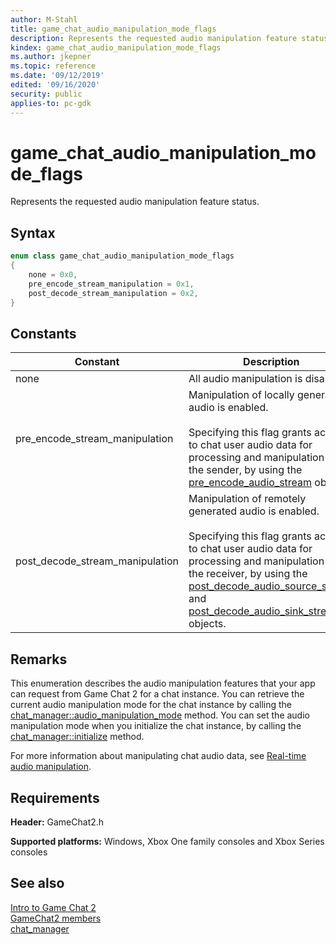 ```yaml
---
author: M-Stahl
title: game_chat_audio_manipulation_mode_flags
description: Represents the requested audio manipulation feature status.
kindex: game_chat_audio_manipulation_mode_flags
ms.author: jkepner
ms.topic: reference
ms.date: '09/12/2019'
edited: '09/16/2020'
security: public
applies-to: pc-gdk
---
```


# game_chat_audio_manipulation_mode_flags
  
Represents the requested audio manipulation feature status.  
  
<a id="syntaxSection"></a>
  
## Syntax
  
```cpp
enum class game_chat_audio_manipulation_mode_flags  
{  
    none = 0x0,  
    pre_encode_stream_manipulation = 0x1,  
    post_decode_stream_manipulation = 0x2,  
}  
```  
  
<a id="constantsSection"></a>
  
## Constants
  
| Constant | Description |  
| --- | --- |  
| none | All audio manipulation is disabled. |  
| pre_encode_stream_manipulation | Manipulation of locally generated audio is enabled.<br/><br/>Specifying this flag grants access to chat user audio data for processing and manipulation by the sender, by using the [pre_encode_audio_stream](../classes/pre_encode_audio_stream/pre_encode_audio_stream.md) object. |  
| post_decode_stream_manipulation | Manipulation of remotely generated audio is enabled.<br/><br/>Specifying this flag grants access to chat user audio data for processing and manipulation by the receiver, by using the [post_decode_audio_source_stream](../classes/post_decode_audio_source_stream/post_decode_audio_source_stream.md) and [post_decode_audio_sink_stream](../classes/post_decode_audio_sink_stream/post_decode_audio_sink_stream.md) objects. |  
  
<a id="remarksSection"></a>
  
## Remarks
  
This enumeration describes the audio manipulation features that your app can request from Game Chat 2 for a chat instance. You can retrieve the current audio manipulation mode for the chat instance by calling the [chat_manager::audio_manipulation_mode](../classes/chat_manager/methods/chat_manager_audio_manipulation_mode.md) method. You can set the audio manipulation mode when you initialize the chat instance, by calling the [chat_manager::initialize](../classes/chat_manager/methods/chat_manager_initialize.md) method.  
  
For more information about manipulating chat audio data, see [Real-time audio manipulation](../../../../chat/overviews/game-chat2/real-time-audio-manipulation.md).  
  
<a id="requirementsSection"></a>
  
## Requirements
  
**Header:** GameChat2.h  
  
**Supported platforms:** Windows, Xbox One family consoles and Xbox Series consoles  
  
<a id="seealsoSection"></a>
  
## See also
  
[Intro to Game Chat 2](../../../../chat/overviews/game-chat2/game-chat-2-intro.md)  
[GameChat2 members](../gamechat2_members.md)  
[chat_manager](../classes/chat_manager/chat_manager.md)  
  